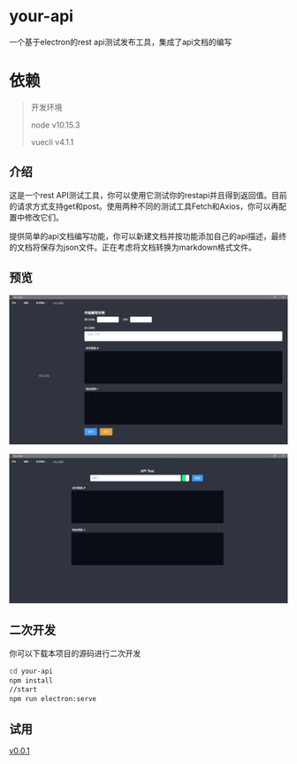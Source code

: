 # your-api
一个基于electron的rest api测试发布工具，集成了api文档的编写

# 依赖

> 开发环境
>
> node v10.15.3
>
> vuecli v4.1.1

## 介绍

这是一个rest API测试工具，你可以使用它测试你的restapi并且得到返回值。目前的请求方式支持get和post。使用两种不同的测试工具Fetch和Axios，你可以再配置中修改它们。

提供简单的api文档编写功能，你可以新建文档并按功能添加自己的api描述，最终的文档将保存为json文件。正在考虑将文档转换为markdown格式文件。

## 预览

![demo1](./demo/demo1.jpg)



![demo2](./demo/demo2.jpg)

## 二次开发

你可以下载本项目的源码进行二次开发

```bash
cd your-api
npm install
//start
npm run electron:serve
```



## 试用

 [v0.0.1](https://github.com/Landers1037/your-api/releases/tag/0.0.1)


